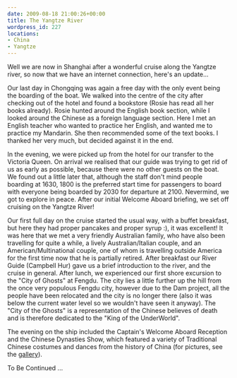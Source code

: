 ```yaml
---
date: 2009-08-18 21:00:26+00:00
title: The Yangtze River
wordpress_id: 227
locations:
- China
- Yangtze
---
```


Well we are now in Shanghai after a wonderful cruise along the Yangtze river, so now that we have an internet connection, here's an update...

Our last day in Chongqing was again a free day with the only event being the boarding of the boat. We walked into the centre of the city after checking out of the hotel and found a bookstore (Rosie has read all her books already). Rosie hunted around the English book section, while I looked around the Chinese as a foreign language section. Here I met an English teacher who wanted to practice her English, and wanted me to practice my Mandarin. She then recommended some of the text books. I thanked her very much, but decided against it in the end.

In the evening, we were picked up from the hotel for our transfer to the Victoria Queen. On arrival we realised that our guide was trying to get rid of us as early as possible, because there were no other guests on the boat. We found out a little later that, although the staff don't mind people boarding at 1630, 1800 is the preferred start time for passengers to board with everyone being boarded by 2030 for departure at 2100. Nevermind, we got to explore in peace. After our initial Welcome Aboard briefing, we set off cruising on the Yangtze River!



Our first full day on the cruise started the usual way, with a buffet breakfast, but here they had proper pancakes and proper syrup :), it was excellent! It was here that we met a very friendly Australian family, who have also been travelling for quite a while, a lively Australian/Italian couple, and an American/Multinational couple, one of whom is travelling outside America for the first time now that he is partially retired. After breakfast our River Guide (Campbell Hur) gave us a brief introduction to the river, and the cruise in general. After lunch, we experienced our first shore excursion to the "City of Ghosts" at Fengdu. The city lies a little further up the hill from the once very populous Fengdu city, however due to the Dam project, all the people have been relocated and the city is no longer there (also it was below the current water level so we wouldn't have seen it anyway). The "City of the Ghosts" is a representation of the Chinese believes of death and is therefore dedicated to the "King of the UnderWorld".



The evening on the ship included the Captain's Welcome Aboard Reception and the Chinese Dynasties Show, which featured a variety of Traditional Chinese costumes and dances from the history of China (for pictures, see the [gallery](http://travel.perry-online.me.uk/files/2012/08/sfpgMjAwOS8yMDA5LjA4LjA1IC0gMjAwOS4wOS4xMSBUb3VyIG9mIENoaW5hLzIwMDkuMDguMTcgLSAyMDA5LjA4LjIwIFlhbmd0emUgUml2ZXIgQ3J1aXNlLyoqMSoqKjA2Njg0YTBlNzAxN2MxYmZjYWQ0M2U1ZDRkOGQwYjZi.jpg)).

To Be Continued ...

